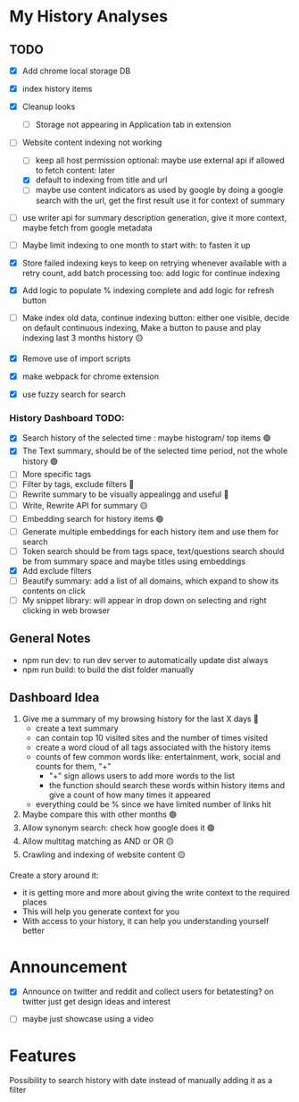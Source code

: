 # My History Analyses
## TODO

- [X] Add chrome local storage DB
- [X] index history items
- [X] Cleanup looks
  -  [ ] Storage not appearing in Application tab in extension

- [ ] Website content indexing not working
  -  [ ] keep all host permission optional: maybe use external api if allowed to fetch content: later
   - [X] default to indexing from title and url
   - [ ] maybe use content indicators as used by google by doing a google search with the url, get the first result use it for context of summary
- [ ] use writer api for summary description generation, give it more context, maybe fetch from google metadata
- [ ] Maybe limit indexing to one month to start with: to fasten it up

- [X] Store failed indexing keys to keep on retrying whenever available with a retry count, add batch processing too: add logic for continue indexing
- [X] Add logic to populate % indexing complete and add logic for refresh button
- [ ] Make index old data, continue indexing button: either one visible, decide on default continuous indexing, Make a button to pause and play indexing last 3 months history :yellow_circle:
- [X] Remove use of import scripts
- [X] make webpack for chrome extension
- [X] use fuzzy search for search

### History Dashboard TODO:
- [X] Search history of the selected time : maybe histogram/ top items :green_circle:
- [X] The Text summary, should be of the selected time period, not the whole history :green_circle:
- [ ] More specific tags
- [ ] Filter by tags, exclude filters :red_circle:
- [ ] Rewrite summary to be visually appealingg and useful :red_circle:
- [ ] Write, Rewrite API for summary :yellow_circle:
- [ ] Embedding search for history items :green_circle:
- [ ] Generate multiple embeddings for each history item and use them for search
- [ ] Token search should be from tags space, text/questions search should be from summary space and maybe titles using embeddings
- [X] Add exclude filters
- [ ] Beautify summary: add a list of all domains, which expand to show its contents on click
- [ ] My snippet library: will appear in drop down on selecting and right clicking in web browser

## General Notes
- npm run dev: to run dev server to automatically update dist always
- npm run build: to build the dist folder manually

## Dashboard Idea
1. Give me a summary of my browsing history for the last X days :red_circle:
    - create a text summary
    - can contain top 10 visited sites and the number of times visited
    - create a word cloud of all tags associated with the history items
    - counts of few common words like: entertainment, work, social and counts for them, "+"
        - "+" sign allows users to add more words to the list
        - the function should search these words within history items and give a count of how many times it appeared
    - everything could be % since we have limited number of links hit
2. Maybe compare this with other months :green_circle:
3. Allow synonym search: check how google does it :green_circle:
4. Allow multitag matching as AND or OR :yellow_circle:
5. Crawling and indexing of website content :yellow_circle:

Create a story around it:
- it is getting more and more about giving the write context to the required places
- This will help you generate context for you 
- With access to your history, it can help you understanding yourself better


# Announcement

- [X] Announce on twitter and reddit and collect users for betatesting? on twitter just get design ideas and interest
- [ ] maybe just showcase using a video


# Features
Possibility to search history with date instead of manually adding it as a filter
